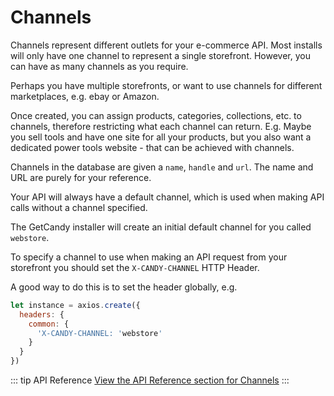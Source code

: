 # Channels

Channels represent different outlets for your e-commerce API. Most installs will only have one channel to represent a single storefront. However, you can have as many channels as you require.

Perhaps you have multiple storefronts, or want to use channels for different marketplaces, e.g. ebay or Amazon.

Once created, you can assign products, categories, collections, etc. to channels, therefore restricting what each channel can return. E.g. Maybe you sell tools and have one site for all your products, but you also want a dedicated power tools website - that can be achieved with channels.

Channels in the database are given a `name`, `handle` and `url`. The name and URL are purely for your reference.

Your API will always have a default channel, which is used when making API calls without a channel specified.

The GetCandy installer will create an initial default channel for you called `webstore`.

To specify a channel to use when making an API request from your storefront you should set the `X-CANDY-CHANNEL` HTTP Header.

A good way to do this is to set the header globally, e.g. 

```js
let instance = axios.create({
  headers: {
    common: {
      'X-CANDY-CHANNEL: 'webstore'
    }
  }
})
```

::: tip API Reference
[View the API Reference section for Channels](https://api-reference.getcandy.io/#tag/Channels)
:::

